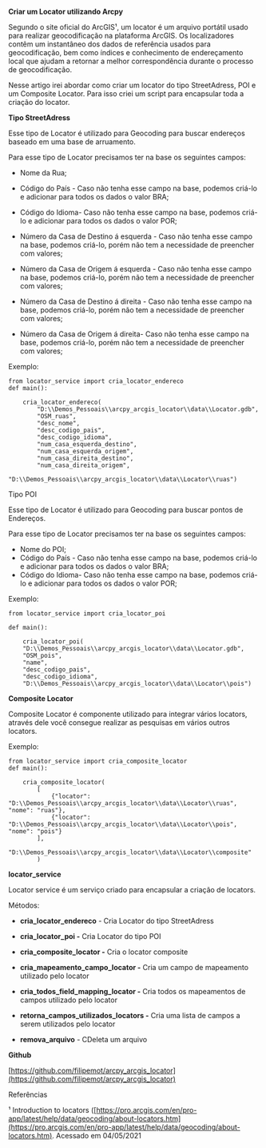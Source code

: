 
**Criar um Locator utilizando Arcpy** 

Segundo o site oficial do ArcGIS¹, um locator é um arquivo portátil usado para realizar geocodificação na plataforma ArcGIS. Os localizadores contêm um instantâneo dos dados de referência usados para geocodificação, bem como índices e conhecimento de endereçamento local que ajudam a retornar a melhor correspondência durante o processo de geocodificação.

Nesse artigo irei abordar como criar um locator do tipo StreetAdress, POI e um Composite Locator. Para isso criei um script para encapsular toda a criação do locator.

  

**Tipo StreetAdress**

Esse tipo de Locator é utilizado para Geocoding para buscar endereços baseado em uma base de arruamento.

Para esse tipo de Locator precisamos ter na base os seguintes campos:

-   Nome da Rua;
    
-   Código do País - Caso não tenha esse campo na base, podemos criá-lo e adicionar para todos os dados o valor BRA;
    
-   Código do Idioma- Caso não tenha esse campo na base, podemos criá-lo e adicionar para todos os dados o valor POR;
    
-   Número da Casa de Destino á esquerda - Caso não tenha esse campo na base, podemos criá-lo, porém não tem a necessidade de preencher com valores;
    
-   Número da Casa de Origem á esquerda - Caso não tenha esse campo na base, podemos criá-lo, porém não tem a necessidade de preencher com valores;
    
-   Número da Casa de Destino á direita - Caso não tenha esse campo na base, podemos criá-lo, porém não tem a necessidade de preencher com valores;
    
-   Número da Casa de Origem á direita- Caso não tenha esse campo na base, podemos criá-lo, porém não tem a necessidade de preencher com valores;
    

  

Exemplo:

    from locator_service import cria_locator_endereco
    def main():
    
	    cria_locator_endereco(
		    "D:\\Demos_Pessoais\\arcpy_arcgis_locator\\data\\Locator.gdb",
		    "OSM_ruas",
		    "desc_nome",
		    "desc_codigo_pais",
		    "desc_codigo_idioma",
		    "num_casa_esquerda_destino",
		    "num_casa_esquerda_origem",
		    "num_casa_direita_destino",
		    "num_casa_direita_origem",
		    "D:\\Demos_Pessoais\\arcpy_arcgis_locator\\data\\Locator\\ruas")

  

Tipo POI

Esse tipo de Locator é utilizado para Geocoding para buscar pontos de Endereços.

Para esse tipo de Locator precisamos ter na base os seguintes campos:
-   Nome do POI;    
-   Código do País - Caso não tenha esse campo na base, podemos criá-lo e adicionar para todos os dados o valor BRA;    
-   Código do Idioma- Caso não tenha esse campo na base, podemos criá-lo e adicionar para todos os dados o valor POR;

Exemplo:

    from locator_service import cria_locator_poi
    
    def main():
    
	    cria_locator_poi(
	    "D:\\Demos_Pessoais\\arcpy_arcgis_locator\\data\\Locator.gdb",
	    "OSM_pois",
	    "name",
	    "desc_codigo_pais",
	    "desc_codigo_idioma",
	    "D:\\Demos_Pessoais\\arcpy_arcgis_locator\\data\\Locator\\pois")

  

**Composite Locator**

Composite Locator é componente utilizado para integrar vários locators, através dele você consegue realizar as pesquisas em vários outros locators.
  

Exemplo:

    from locator_service import cria_composite_locator
    def main():
        
		cria_composite_locator(
    	    [
		   	    {"locator": "D:\\Demos_Pessoais\\arcpy_arcgis_locator\\data\\Locator\\ruas", "nome": "ruas"},
	    	    {"locator": "D:\\Demos_Pessoais\\arcpy_arcgis_locator\\data\\Locator\\pois", "nome": "pois"}    	    
    	    ],   	    
    	    "D:\\Demos_Pessoais\\arcpy_arcgis_locator\\data\\Locator\\composite"
    	    )

  

**locator_service**

Locator service é um serviço criado para encapsular a criação de locators.  

Métodos:

-   **cria_locator_endereco** - Cria Locator do tipo StreetAdress
    
-   **cria_locator_poi -** Cria Locator do tipo POI
    
-   **cria_composite_locator -** Cria o locator composite  
    
-   **cria_mapeamento_campo_locator -** Cria um campo de mapeamento utilizado pelo locator
    
-   **cria_todos_field_mapping_locator -** Cria todos os mapeamentos de campos utilizado pelo locator
    
-   **retorna_campos_utilizados_locators -** Cria uma lista de campos a serem utilizados pelo locator
    
-   **remova_arquivo** - CDeleta um arquivo
    

  

**Github**

[https://github.com/filipemot/arcpy_arcgis_locator](https://github.com/filipemot/arcpy_arcgis_locator)

Referências

¹ Introduction to locators ([https://pro.arcgis.com/en/pro-app/latest/help/data/geocoding/about-locators.htm](https://pro.arcgis.com/en/pro-app/latest/help/data/geocoding/about-locators.htm). Acessado em 04/05/2021
